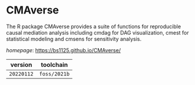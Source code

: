 # CMAverse

The R package CMAverse provides a suite of functions for reproducible causal mediation analysis including cmdag for DAG visualization, cmest for statistical modeling and cmsens for sensitivity analysis.

*homepage*: <https://bs1125.github.io/CMAverse/>

version | toolchain
--------|----------
``20220112`` | ``foss/2021b``
